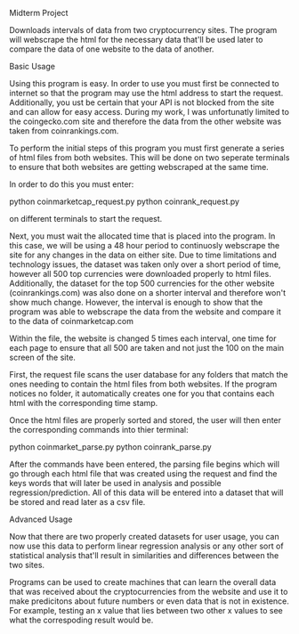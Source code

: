 Midterm Project

Downloads intervals of data from two cryptocurrency sites. The program will webscrape the html for the necessary data that'll be used later to compare the data of one website to the data of another.

Basic Usage

Using this program is easy. In order to use you must first be connected to internet so that the program may use the html address to start the request. Additionally, you ust be certain that your API is not blocked from the site and can allow for easy access. During my work, I was unfortunatly limited to the coingecko.com site and therefore the data from the other website was taken from coinrankings.com.

To perform the initial steps of this program you must first generate a series of html files from both websites. This will be done on two seperate terminals to ensure that both websites are getting webscraped at the same time. 

In order to do this you must enter:

python coinmarketcap_request.py
python coinrank_request.py

on different terminals to start the request.

Next, you must wait the allocated time that is placed into the program. In this case, we will be using a 48 hour period to continuosly webscrape the site for any changes in the data on either site. Due to time limitations and technology issues, the dataset was taken only over a short period of time, however all 500 top currencies were downloaded properly to html files. Additionally, the dataset for the top 500 currencies for the other website (coinrankings.com) was also done on a shorter interval and therefore won't show much change. However, the interval is enough to show that the program was able to webscrape the data from the website and compare it to the data of coinmarketcap.com

Within the file, the website is changed 5 times each interval, one time for each page to ensure that all 500 are taken and not just the 100 on the main screen of the site. 

First, the request file scans the user database for any folders that match the ones needing to contain the html files from both websites. If the program notices no folder, it automatically creates one for you that contains each html with the corresponding time stamp.

Once the html files are properly sorted and stored, the user will then enter the corresponding commands into thier terminal:

python coinmarket_parse.py
python coinrank_parse.py

After the commands have been entered, the parsing file begins which will go through each html file that was created using the request and find the keys words that will later be used in analysis and possible regression/prediction. All of this data will be entered into a dataset that will be stored and read later as a csv file. 


Advanced Usage 

Now that there are two properly created datasets for user usage, you can now use this data to perform linear regression analysis or any other sort of statistical analysis that'll result in similarities and differences between the two sites. 

Programs can be used to create machines that can learn the overall data that was received about the cryptocurrencies from the website and use it to make predicitons about future numbers or even data that is not in existence. For example, testing an x value that lies between two other x values to see what the correspoding result would be. 

